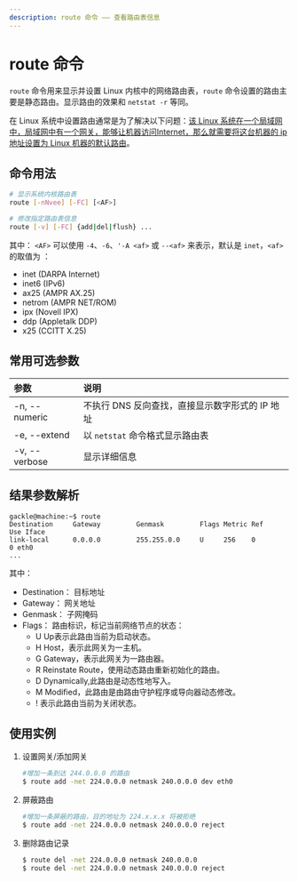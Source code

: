 ```yaml
---
description: route 命令 —— 查看路由表信息
---
```


# route 命令

`route` 命令用来显示并设置 Linux 内核中的网络路由表，`route` 命令设置的路由主要是静态路由。显示路由的效果和 `netstat -r` 等同。

在 Linux 系统中设置路由通常是为了解决以下问题：<u>该 Linux 系统在一个局域网中，局域网中有一个网关，能够让机器访问Internet，那么就需要将这台机器的 ip 地址设置为 Linux 机器的默认路由</u>。

## 命令用法 

``` bash
# 显示系统内核路由表
route [-nNvee] [-FC] [<AF>] 

# 修改指定路由表信息
route [-v] [-FC] {add|del|flush} ...  
```

其中：
`<AF>` 可以使用 `-4`、`-6`、`'-A <af>` 或 `--<af>` 来表示，默认是 `inet`，`<af>` 的取值为 ：

- inet (DARPA Internet)
- inet6 (IPv6)
- ax25 (AMPR AX.25)
- netrom (AMPR NET/ROM)
- ipx (Novell IPX)
- ddp (Appletalk DDP)
- x25 (CCITT X.25)

## 常用可选参数 

| 参数 | 说明 |
|:---|:---|
| -n, --numeric | 不执行 DNS 反向查找，直接显示数字形式的 IP 地址 |
| -e, --extend | 以 `netstat` 命令格式显示路由表 |
| -v, --verbose | 显示详细信息 |



## 结果参数解析

``` shell
gackle@machine:~$ route
Destination     Gateway         Genmask         Flags Metric Ref    Use Iface
link-local      0.0.0.0         255.255.0.0     U     256    0        0 eth0
...
```

其中：
- Destination： 目标地址
- Gateway： 网关地址
- Genmask： 子网掩码
- Flags： 路由标识，标记当前网络节点的状态：
    - U Up表示此路由当前为启动状态。
    - H Host，表示此网关为一主机。
    - G Gateway，表示此网关为一路由器。
    - R Reinstate Route，使用动态路由重新初始化的路由。
    - D Dynamically,此路由是动态性地写入。
    - M Modified，此路由是由路由守护程序或导向器动态修改。
    - ! 表示此路由当前为关闭状态。

## 使用实例

1. 设置网关/添加网关
    ``` bash
    #增加一条到达 244.0.0.0 的路由
    $ route add -net 224.0.0.0 netmask 240.0.0.0 dev eth0    
    ```
2. 屏蔽路由
    ``` bash
    #增加一条屏蔽的路由，目的地址为 224.x.x.x 将被拒绝
    $ route add -net 224.0.0.0 netmask 240.0.0.0 reject
    ```
3. 删除路由记录
    ``` bash
    $ route del -net 224.0.0.0 netmask 240.0.0.0
    $ route del -net 224.0.0.0 netmask 240.0.0.0 reject
    ```